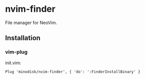 # nvim-finder

File manager for NeoVim.

## Installation

### vim-plug

init.vim:

```vim
Plug 'minodisk/nvim-finder', { 'do': ':FinderInstallBinary' }
```
